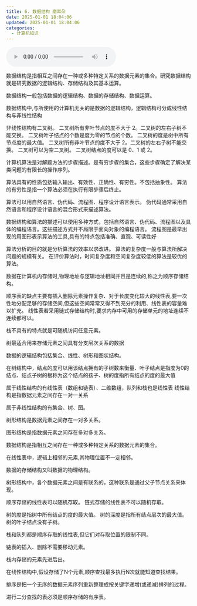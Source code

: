```yaml
---
title: 6. 数据结构 磨耳朵
date: 2025-01-01 18:04:06
updated: 2025-01-01 18:04:06
categories:
  - 计算机知识
---
```


<audio controls>
  <source src="https://jiejian.sourceforge.io/NetDisk/img/6 数据结构 磨耳朵.mp3" type="audio/mpeg">
  您的浏览器不支持 audio 元素。
</audio>

数据结构是指相互之间存在一种或多种特定关系的数据元素的集合。研究数据结构就是研究数据的逻辑结构、存储结构及其基本运算。

数据结构一般包括数据的逻辑结构、数据的存储结构、数据运算。

数据结构中,与所使用的计算机无关的是数据的逻辑结构，逻辑结构可分成线性结构与非线性结构

非线性结构有二叉树。
二叉树所有非叶节点的度不大于 2。二叉树的左右子树不能交换。
二叉树叶子结点的个数是度为零的节点的个数。
二叉树的度是树中所有节点度的最大值。
二叉树所有非叶节点的度不大于 2。二叉树的左右子树不能交换。
二叉树可以为空二叉树。
二叉树结点的度可以是 0、1 或 2。
<!-- more -->

计算机算法是对解题方法的步骤描述。是有穷步骤的集合，这些步骤确定了解决某类问题的有限长的操作序列。

算法具有的性质包括输入输出、有效性、正确性、有穷性。不包括抽象性。
算法的有穷性是指一个算法必须在执行有限步骤后终止。

算法可以用自然语言、伪代码、流程图、程序设计语言表示。
伪代码通常采用自然语言和程序设计语言的混合形式来描述算法。

数据结构和算法的描述可以使用多种方式，包括自然语言、伪代码、流程图以及具体的编程语言。这些描述方式并不局限于面向对象的编程语言。
流程图是最早出现的用图形表示算法的工具,具有的特点包括准确、直观、可读性好

算法分析的目的就是分析算法的效率以求改进。
算法的复杂度一般与算法所解决问题的规模有关。
在评价算法时，时间复杂度和空间复杂度较低的算法是较优的算法。

数据在计算机内存储时,物理地址与逻辑地址相同并且是连续的,称之为顺序存储结构。

顺序表的缺点主要有插入删除元素操作复杂、对于长度变化较大的线性表,要一次性地分配足够的存储空间,但这些空间常常又得不到充分的利用、线性表的容量难以扩充。
线性表若采用链式存储结构时,要求内存中可用的存储单元的地址连续不连续都可以。

栈不具有的特点就是可随机访问任意元素。

树最适合用来存储元素之间具有分支层次关系的数据

数据的逻辑结构包括集合、线性、树形和图状结构。

在树结构中，结点的度可以用该结点拥有的子树数来衡量、叶子结点是指度为0的结点、结点子树的根称为这个结点的孩子、树的度指所有结点的度的最大值

属于线性结构的有线性表（数组和链表）、二维数组，队列和栈也是线性表
线性结构是指数据元素之间存在一对一关系

属于非线性结构的有集合、树、图。

树形结构是数据元素之间存在一对多关系。

图形结构是指数据元素之间存在多对多关系。

数据结构是指相互之间存在一种或多种特定关系的数据元素的集合。

在线性表中，逻辑上相邻的元素,其物理位置不一定相邻。

数据的存储结构又叫数据的物理结构。

树形结构中，各个数据元素之间是有联系的，这种联系是通过父子节点关系来体现。

顺序存储的线性表可以随机存取。
链式存储的线性表不可以随机存取。

树的度是指树中所有结点的度的最大值。
树的深度是指所有结点层次的最大值。
树的叶子结点没有子树。

栈和队列都是顺序存取的线性表,但它们对存取位置的限制不同。

链表的插入、删除不需要移动元素。

栈内存储的元素先进后出。

在线性结构中,假设存储了N个元素,顺序查找最多执行N次就能知道查找结果。

排序是把一个无序的数据元素序列重新整理成按关键字递增(或递减)排列的过程。

进行二分查找的表必须是顺序存储的有序表。
